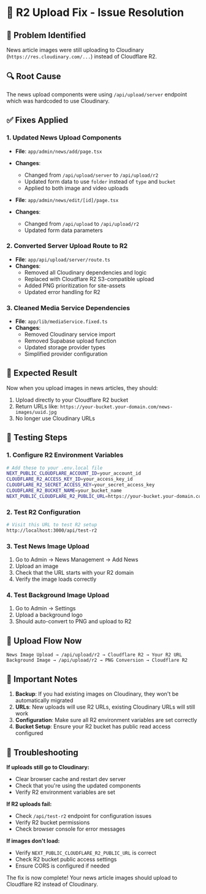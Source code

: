 # 🔧 R2 Upload Fix - Issue Resolution

## 🚨 Problem Identified
News article images were still uploading to Cloudinary (`https://res.cloudinary.com/...`) instead of Cloudflare R2.

## 🔍 Root Cause
The news upload components were using `/api/upload/server` endpoint which was hardcoded to use Cloudinary.

## ✅ Fixes Applied

### 1. **Updated News Upload Components**
- **File**: `app/admin/news/add/page.tsx`
- **Changes**:
  - Changed from `/api/upload/server` to `/api/upload/r2`
  - Updated form data to use `folder` instead of `type` and `bucket`
  - Applied to both image and video uploads

- **File**: `app/admin/news/edit/[id]/page.tsx`
- **Changes**:
  - Changed from `/api/upload` to `/api/upload/r2`
  - Updated form data parameters

### 2. **Converted Server Upload Route to R2**
- **File**: `app/api/upload/server/route.ts`
- **Changes**:
  - Removed all Cloudinary dependencies and logic
  - Replaced with Cloudflare R2 S3-compatible upload
  - Added PNG prioritization for site-assets
  - Updated error handling for R2

### 3. **Cleaned Media Service Dependencies**
- **File**: `app/lib/mediaService.fixed.ts`
- **Changes**:
  - Removed Cloudinary service import
  - Removed Supabase upload function
  - Updated storage provider types
  - Simplified provider configuration

## 🎯 Expected Result
Now when you upload images in news articles, they should:
1. Upload directly to your Cloudflare R2 bucket
2. Return URLs like: `https://your-bucket.your-domain.com/news-images/uuid.jpg`
3. No longer use Cloudinary URLs

## 🧪 Testing Steps

### 1. **Configure R2 Environment Variables**
```bash
# Add these to your .env.local file
NEXT_PUBLIC_CLOUDFLARE_ACCOUNT_ID=your_account_id
CLOUDFLARE_R2_ACCESS_KEY_ID=your_access_key_id
CLOUDFLARE_R2_SECRET_ACCESS_KEY=your_secret_access_key
CLOUDFLARE_R2_BUCKET_NAME=your_bucket_name
NEXT_PUBLIC_CLOUDFLARE_R2_PUBLIC_URL=https://your-bucket.your-domain.com
```

### 2. **Test R2 Configuration**
```bash
# Visit this URL to test R2 setup
http://localhost:3000/api/test-r2
```

### 3. **Test News Image Upload**
1. Go to Admin → News Management → Add News
2. Upload an image
3. Check that the URL starts with your R2 domain
4. Verify the image loads correctly

### 4. **Test Background Image Upload**
1. Go to Admin → Settings
2. Upload a background logo
3. Should auto-convert to PNG and upload to R2

## 🔄 Upload Flow Now

```
News Image Upload → /api/upload/r2 → Cloudflare R2 → Your R2 URL
Background Image → /api/upload/r2 → PNG Conversion → Cloudflare R2
```

## 🚨 Important Notes

1. **Backup**: If you had existing images on Cloudinary, they won't be automatically migrated
2. **URLs**: New uploads will use R2 URLs, existing Cloudinary URLs will still work
3. **Configuration**: Make sure all R2 environment variables are set correctly
4. **Bucket Setup**: Ensure your R2 bucket has public read access configured

## 🔧 Troubleshooting

**If uploads still go to Cloudinary:**
- Clear browser cache and restart dev server
- Check that you're using the updated components
- Verify R2 environment variables are set

**If R2 uploads fail:**
- Check `/api/test-r2` endpoint for configuration issues
- Verify R2 bucket permissions
- Check browser console for error messages

**If images don't load:**
- Verify `NEXT_PUBLIC_CLOUDFLARE_R2_PUBLIC_URL` is correct
- Check R2 bucket public access settings
- Ensure CORS is configured if needed

The fix is now complete! Your news article images should upload to Cloudflare R2 instead of Cloudinary.
